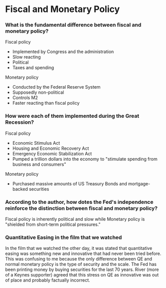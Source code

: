 # Fiscal and Monetary Policy

### What is the fundamental difference between fiscal and monetary policy?

Fiscal policy
- Implemented by Congress and the administration
- Slow reacting
- Political
- Taxes and spending

Monetary policy
- Conducted by the Federal Reserve System
- Supposedly non-political
- Controls M2
- Faster reacting than fiscal policy

### How were each of them implemented during the Great Recession?

Fiscal policy
- Economic Stimulus Act
- Housing and Economic Recovery Act
- Emergency Economic Stabilization Act
- Pumped a trillion dollars into the economy to "stimulate spending from business and consumers"

Monetary policy
- Purchased massive amounts of US Treasury Bonds and mortgage-backed securities

### According to the author, how dotes the Fed's independence reinforce the distinction between fiscal and monetary policy?

Fiscal policy is inherently political and slow while Monetary policy is
"shielded from short-term political pressures."

### Quantitative Easing in the film that we watched

In the film that we watched the other day, it was stated that quantitative
easing was something new and innovative that had never been tried before. This
was confusing to me because the only difference between QE and normal monetary
policy is the type of security and the scale. The Fed has been printing money
by buying securities for the last 70 years. River (more of a Keynes supporter)
agreed that this stress on QE as innovative was out of place and probably
factually incorrect.

